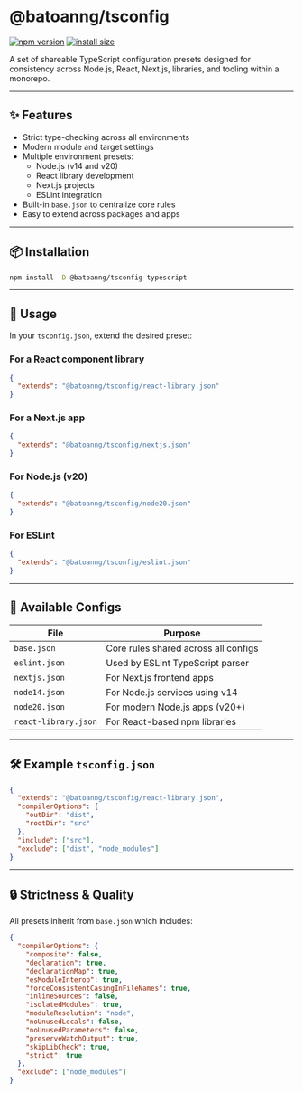 # @batoanng/tsconfig

[![npm version](https://img.shields.io/npm/v/@batoanng/tsconfig)](https://www.npmjs.com/package/@batoanng/tsconfig)
[![install size](https://packagephobia.com/badge?p=@batoanng/tsconfig)](https://packagephobia.com/result?p=@batoanng/tsconfig)

A set of shareable TypeScript configuration presets designed for consistency across Node.js, React, Next.js, libraries, and tooling within a monorepo.

---

## ✨ Features

- Strict type-checking across all environments
- Modern module and target settings
- Multiple environment presets:
  - Node.js (v14 and v20)
  - React library development
  - Next.js projects
  - ESLint integration
- Built-in `base.json` to centralize core rules
- Easy to extend across packages and apps

---

## 📦 Installation

```bash
npm install -D @batoanng/tsconfig typescript
```

---

## 🚀 Usage

In your `tsconfig.json`, extend the desired preset:

### For a React component library

```json
{
  "extends": "@batoanng/tsconfig/react-library.json"
}
```

### For a Next.js app

```json
{
  "extends": "@batoanng/tsconfig/nextjs.json"
}
```

### For Node.js (v20)

```json
{
  "extends": "@batoanng/tsconfig/node20.json"
}
```

### For ESLint

```json
{
  "extends": "@batoanng/tsconfig/eslint.json"
}
```

---

## 🧱 Available Configs

| File                | Purpose                                 |
|---------------------|-----------------------------------------|
| `base.json`         | Core rules shared across all configs    |
| `eslint.json`       | Used by ESLint TypeScript parser        |
| `nextjs.json`       | For Next.js frontend apps               |
| `node14.json`       | For Node.js services using v14          |
| `node20.json`       | For modern Node.js apps (v20+)          |
| `react-library.json`| For React-based npm libraries           |

---

## 🛠 Example `tsconfig.json`

```json
{
  "extends": "@batoanng/tsconfig/react-library.json",
  "compilerOptions": {
    "outDir": "dist",
    "rootDir": "src"
  },
  "include": ["src"],
  "exclude": ["dist", "node_modules"]
}
```

---

## 🔒 Strictness & Quality

All presets inherit from `base.json` which includes:

```json
{
  "compilerOptions": {
    "composite": false,
    "declaration": true,
    "declarationMap": true,
    "esModuleInterop": true,
    "forceConsistentCasingInFileNames": true,
    "inlineSources": false,
    "isolatedModules": true,
    "moduleResolution": "node",
    "noUnusedLocals": false,
    "noUnusedParameters": false,
    "preserveWatchOutput": true,
    "skipLibCheck": true,
    "strict": true
  },
  "exclude": ["node_modules"]
}
```
